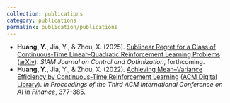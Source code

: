 ```yaml
---
collection: publications
category: publications
permalink: publication/publications
---
```


<ul>
  <li><strong>Huang, Y.</strong>, Jia, Y., & Zhou, X. (2025). 
      <a href="/files/LQ_SICON_2025.pdf">Sublinear Regret for a Class of Continuous-Time Linear–Quadratic Reinforcement Learning Problems</a> 
      (<a href="https://arxiv.org/abs/2407.17226">arXiv</a>). 
      <em>SIAM Journal on Control and Optimization</em>, forthcoming.
  </li>
  
  <li><strong>Huang, Y.</strong>, Jia, Y., & Zhou, X. (2022). 
      <a href="/files/MV_ICAIF_2022.pdf">Achieving Mean–Variance Efficiency by Continuous-Time Reinforcement Learning</a> 
      (<a href="https://dl.acm.org/doi/abs/10.1145/3533271.3561760">ACM Digital Library</a>). 
      <em>In Proceedings of the Third ACM International Conference on AI in Finance</em>, 377-385.
  </li>
</ul>

